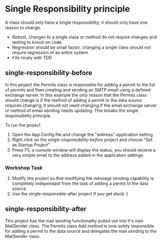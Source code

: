 # Single Responsibility principle

A class should only have a single responsibility; it should only have one reason to change.
* Robost, changes to a single class or method do not require changes and testing to knock on code
* Regression should be small factor, changing a single class should not require regression of an entire system
* Fits nicely with TDD

## single-responsibility-before
In this project the Permits class is responsible for adding a permit to the list of permits and then creating and sending an SMTP email using a defined exchange server. 
In this example the only reason that the Permits class should change is if the method of adding a permit to the data source requires changing, it should not need changing if the email exchange server or method of email sending needs updating. This breaks the single responsibility principle.

To run the project

1. Open the App.Config file and change the "address" application setting
2. Right click on the *single-responsibility-before* project and choose "Set as Startup Project" 
3. Press F5, a console window will display the status, you should recieve a very simple email to the address added in the application settings

### Workshop Task
1. Modify the project so that modifying the message sending capability is completely independant from the task of adding a permit to the data source
2. Use the single-responsible-after project if you get stuck :)  

## single-responsibility-after
This project has the mail sending functionality pulled out into it's own MailSender class. The Permits class Add method is now solely responsible for adding a permit to the data source and delegates the mail sending to the MailSender class.